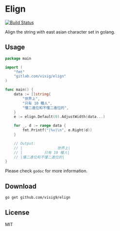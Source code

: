 # Elign

[![Build Status](https://travis-ci.org/visig9/elign.svg?branch=master)](https://travis-ci.org/visig9/elign)

Align the string with east asian character set in golang.



## Usage

```go
package main

import (
    "fmt"
    "gitlab.com/visig/elign"
)

func main() {
	data := []string{
		"世界上",
		"只有 10 種人",
		"懂二進位和不懂二進位的",
	}
	e := elign.Default(0).AdjustWidth(data...)

	for _, d := range data {
		fmt.Printf("|%v|\n", e.Right(d))
	}

	// Output:
	// |                世界上|
	// |          只有 10 種人|
	// |懂二進位和不懂二進位的|
}
```

Please check `godoc` for more information.

## Download

```bash
go get github.com/visig9/elign
```


## License

MIT
